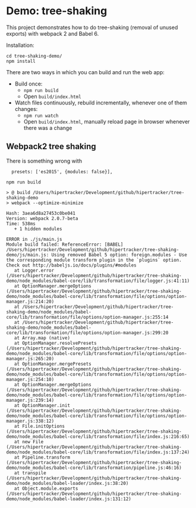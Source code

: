 # Demo: tree-shaking

This project demonstrates how to do tree-shaking (removal of unused exports) with webpack 2 and Babel 6.

Installation:

```
cd tree-shaking-demo/
npm install
```

There are two ways in which you can build and run the web app:

* Build once:
    * `npm run build`
    * Open `build/index.html`
* Watch files continuously, rebuild incrementally, whenever one of them changes:
    * `npm run watch`
    * Open `build/index.html`, manually reload page in browser whenever there was a change

## Webpack2 tree shaking 

There is something wrong with

```
  presets: ['es2015', {modules: false}],
```  


```
npm run build

> @ build /Users/hipertracker/Development/github/hipertracker/tree-shaking-demo
> webpack --optimize-minimize

Hash: 3aea6d8a27453c0be041
Version: webpack 2.0.7-beta
Time: 538ms
   + 1 hidden modules

ERROR in ./js/main.js
Module build failed: ReferenceError: [BABEL] /Users/hipertracker/Development/github/hipertracker/tree-shaking-demo/js/main.js: Using removed Babel 5 option: foreign.modules - Use the corresponding module transform plugin in the `plugins` option. Check out http://babeljs.io/docs/plugins/#modules
   at Logger.error (/Users/hipertracker/Development/github/hipertracker/tree-shaking-demo/node_modules/babel-core/lib/transformation/file/logger.js:41:11)
   at OptionManager.mergeOptions (/Users/hipertracker/Development/github/hipertracker/tree-shaking-demo/node_modules/babel-core/lib/transformation/file/options/option-manager.js:214:20)
   at /Users/hipertracker/Development/github/hipertracker/tree-shaking-demo/node_modules/babel-core/lib/transformation/file/options/option-manager.js:255:14
   at /Users/hipertracker/Development/github/hipertracker/tree-shaking-demo/node_modules/babel-core/lib/transformation/file/options/option-manager.js:299:20
   at Array.map (native)
   at OptionManager.resolvePresets (/Users/hipertracker/Development/github/hipertracker/tree-shaking-demo/node_modules/babel-core/lib/transformation/file/options/option-manager.js:265:20)
   at OptionManager.mergePresets (/Users/hipertracker/Development/github/hipertracker/tree-shaking-demo/node_modules/babel-core/lib/transformation/file/options/option-manager.js:254:10)
   at OptionManager.mergeOptions (/Users/hipertracker/Development/github/hipertracker/tree-shaking-demo/node_modules/babel-core/lib/transformation/file/options/option-manager.js:239:14)
   at OptionManager.init (/Users/hipertracker/Development/github/hipertracker/tree-shaking-demo/node_modules/babel-core/lib/transformation/file/options/option-manager.js:338:12)
   at File.initOptions (/Users/hipertracker/Development/github/hipertracker/tree-shaking-demo/node_modules/babel-core/lib/transformation/file/index.js:216:65)
   at new File (/Users/hipertracker/Development/github/hipertracker/tree-shaking-demo/node_modules/babel-core/lib/transformation/file/index.js:137:24)
   at Pipeline.transform (/Users/hipertracker/Development/github/hipertracker/tree-shaking-demo/node_modules/babel-core/lib/transformation/pipeline.js:46:16)
   at transpile (/Users/hipertracker/Development/github/hipertracker/tree-shaking-demo/node_modules/babel-loader/index.js:38:20)
   at Object.module.exports (/Users/hipertracker/Development/github/hipertracker/tree-shaking-demo/node_modules/babel-loader/index.js:131:12)
```   
